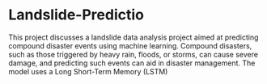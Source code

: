 # Landslide-Predictio
This project discusses a landslide data analysis project aimed at predicting compound disaster events using machine learning. Compound disasters, such as those triggered by heavy rain, floods, or storms, can cause severe damage, and predicting such events can aid in disaster management. The model uses a Long Short-Term Memory (LSTM) 
